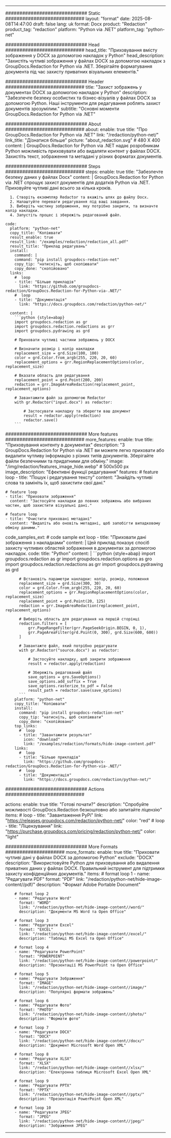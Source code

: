 
---
############################# Static ############################
layout: "format"
date:  2025-08-08T14:47:00
draft: false
lang: uk
format: Docx
product: "Redaction"
product_tag: "redaction"
platform: "Python via .NET"
platform_tag: "python-net"

############################# Head ############################
head_title: "Приховування вмісту зображення у DOCX за допомогою накладок у Python"
head_description: "Захистіть чутливі зображення у файлах DOCX за допомогою накладок з GroupDocs.Redaction for Python via .NET. Зберігайте форматування документа під час захисту приватних візуальних елементів."

############################# Header ############################
title: "Захист зображень у документах DOCX за допомогою накладок у Python" 
description: "Забезпечте безпеку особистих та бізнес-візуалів у файлах DOCX за допомогою Python. Наші інструменти для редагування роблять захист документів зрозумілим."
subtitle: "Основні моменти GroupDocs.Redaction for Python via .NET" 

############################# About ############################
about:
    enable: true
    title: "Про GroupDocs.Redaction for Python via .NET"
    link: "/redaction/python-net/"
    link_title: "Дізнатися більше"
    picture: "about_redaction.svg" # 480 X 400
    content: |
       GroupDocs.Redaction for Python via .NET надає розробникам Python можливість приховувати або видаляти контент у файлах DOCX. Захистіть текст, зображення та метадані у різних форматах документів.

############################# Steps ############################
steps:
    enable: true
    title: "Забезпечте безпеку даних у файлах Docx"
    content: |
      GroupDocs.Redaction for Python via .NET спрощує захист документів для додатків Python via .NET. Приховуйте чутливі дані всього за кілька кроків.
      
      1. Створіть екземпляр Redactor та вкажіть шлях до файлу Docx.
      2. Налаштуйте переваги редагування під ваші завдання.
      3. Виберіть частину зображення, яку потрібно закрити, та визначте колір накладки.
      4. Запустіть процес і збережіть редагований файл.
   
    code:
      platform: "python-net"
      copy_title: "Копіювати"
      result_enable: true
      result_link: "/examples/redaction/redaction_all.pdf"
      result_title: "Приклад редагувань"
      install:
        command: |
        command: "pip install groupdocs-redaction-net"
        copy_tip: "натисніть, щоб скопіювати"
        copy_done: "скопійовано"
      links:
        #  loop
        - title: "Більше прикладів"
          link: "https://github.com/groupdocs-redaction/GroupDocs.Redaction-for-Python-via-.NET/"
        #  loop
        - title: "Документація"
          link: "https://docs.groupdocs.com/redaction/python-net/"
          
      content: |
        ```python {style=abap}
        import groupdocs.redaction as gr
        import groupdocs.redaction.redactions as grr
        import groupdocs.pydrawing as grd

        # Приховати чутливі частини зображень у DOCX

        # Визначити розмір і колір накладки
        replacement_size = grd.Size(100, 100)
        color = grd.Color.from_argb(255, 220, 20, 60)
        replacement_options = grr.RegionReplacementOptions(color, replacement_size)

        # Вказати область для редагування
        replacement_point = grd.Point(200, 200)
        redaction = grr.ImageAreaRedaction(replacement_point, replacement_options)
                
        # Завантажити файл за допомогою Redactor
        with gr.Redactor("input.docx") as redactor:

            # Застосувати накладку та зберегти ваш документ
            result = redactor.apply(redaction)
            redactor.save()
        ```            


############################# More features ############################
more_features:
  enable: true
  title: "Приховування контенту в документах"
  description: "З GroupDocs.Redaction for Python via .NET ви можете легко приховати або видалити чутливу інформацію з різних типів документів. Зберігайте файли безпечними та придатними для обміну."
  image: "/img/redaction/features_image_hide.webp" # 500x500 px
  image_description: "Ефективні функції редагування"
  features:
    # feature loop
    - title: "Пошук і редагування тексту"
      content: "Знайдіть чутливі слова та замініть їх, щоб захистити свої дані."

    # feature loop
    - title: "Приховати зображення"
      content: "Застосуйте накладки до повних зображень або вибраних частин, щоб захистити візуальні дані."

    # feature loop
    - title: "Очистити приховані метадані"
      content: "Видаліть або оновіть метадані, щоб запобігти випадковому обміну даними."
      
  code_samples_ext:
    # code sample ext loop
    - title: "Приховати дані зображення з накладками"
      content: |
        Цей приклад показує спосіб захисту чутливих областей зображення в документах за допомогою накладок.
      code:
        title: "Python"
        content: |
          ```python {style=abap}
          import groupdocs.redaction as gr
          import groupdocs.redaction.options as gro
          import groupdocs.redaction.redactions as grr
          import groupdocs.pydrawing as grd

          # Встановіть параметри накладки: колір, розмір, положення
          replacement_size = grd.Size(300, 30)
          color = grd.Color.from_argb(255, 220, 20, 60)
          replacement_options = grr.RegionReplacementOptions(color, replacement_size)
          replacement_point = grd.Point(20, 125)
          redaction = grr.ImageAreaRedaction(replacement_point, replacement_options)

          # Виберіть область для редагування на першій сторінці
          redaction.filters = [
              grr.PageRangeFilter(grr.PageSeekOrigin.BEGIN, 0, 1),
              grr.PageAreaFilter(grd.Point(0, 300), grd.Size(600, 600))
          ]

          # Завантажте файл, який потрібно редагувати
          with gr.Redactor("source.docx") as redactor:

              # Застосуйте накладку, щоб закрити зображення
              result = redactor.apply(redaction)

              # Збережіть редагований файл
              save_options = gro.SaveOptions()
              save_options.add_suffix = True
              save_options.rasterize_to_pdf = False
              result_path = redactor.save(save_options)
          ```
        platform: "python-net"
        copy_title: "Копіювати"
        install:
          command: "pip install groupdocs-redaction-net"
          copy_tip: "натисніть, щоб скопіювати"
          copy_done: "скопійовано"
        top_links:
          #  loop
          - title: "Завантажити результат"
            icon: "download"
            link: "/examples/redaction/formats/hide-image-content.pdf"
        links:
          #  loop
          - title: "Більше прикладів"
            link: "https://github.com/groupdocs-redaction/GroupDocs.Redaction-for-Python-via-.NET/"
          #  loop
          - title: "Документація"
            link: "https://docs.groupdocs.com/redaction/python-net/"


############################# Actions ############################

actions:
  enable: true
  title: "Готові почати?"
  description: "Спробуйте можливості GroupDocs.Redaction безкоштовно або запитайте ліцензію"
  items:
    #  loop
    - title: "Завантаження PyPi"
      link: "https://releases.groupdocs.com/redaction/python-net/"
      color: "red"
        #  loop
    - title: "Ліцензування"
      link: "https://purchase.groupdocs.com/pricing/redaction/python-net/"
      color: "light"


############################# More Formats #####################
more_formats:
    enable: true
    title: "Приховати чутливі дані у файлах DOCX за допомогою Python"
    exclude: "DOCX"
    description: "Використовуйте Python для приховування або видалення приватних даних у файлах DOCX. Правильний інструмент для підтримки захисту конфіденційних документів."
    items: 
        # format loop 1
        - name: "Редагувати PDF"
          format: "PDF"
          link: "/redaction/python-net/hide-image-content//pdf/"
          description: "Формат Adobe Portable Document"

        # format loop 2
        - name: "Редагувати Word"
          format: "WORD"
          link: "/redaction/python-net/hide-image-content//word/"
          description: "Документи MS Word та Open Office"
          
        # format loop 3
        - name: "Редагувати Excel"
          format: "EXCEL"
          link: "/redaction/python-net/hide-image-content//excel/"
          description: "Таблиці MS Excel та Open Office"

        # format loop 4
        - name: "Редагувати PowerPoint"
          format: "POWERPOINT"
          link: "/redaction/python-net/hide-image-content//powerpoint/"
          description: "Презентації MS PowerPoint та Open Office"

        # format loop 5
        - name: "Редагувати Зображення"
          format: "IMAGE"
          link: "/redaction/python-net/hide-image-content//image/"
          description: "Популярні формати зображень"

        # format loop 6
        - name: "Редагувати Фото"
          format: "PHOTO"
          link: "/redaction/python-net/hide-image-content//photo/"
          description: "Формати фото"

        # format loop 7
        - name: "Редагувати DOCX"
          format: "DOCX"
          link: "/redaction/python-net/hide-image-content//docx/"
          description: "Документ Microsoft Word Open XML"
          
        # format loop 8
        - name: "Редагувати XLSX"
          format: "XLSX"
          link: "/redaction/python-net/hide-image-content//xlsx/"
          description: "Електронна таблиця Microsoft Excel Open XML"
          
        # format loop 9
        - name: "Редагувати PPTX"
          format: "PPTX"
          link: "/redaction/python-net/hide-image-content//pptx/"
          description: "Презентація PowerPoint Open XML"

        # format loop 10
        - name: "Редагувати JPEG"
          format: "JPEG"
          link: "/redaction/python-net/hide-image-content//jpeg/"
          description: "Зображення JPEG"


---